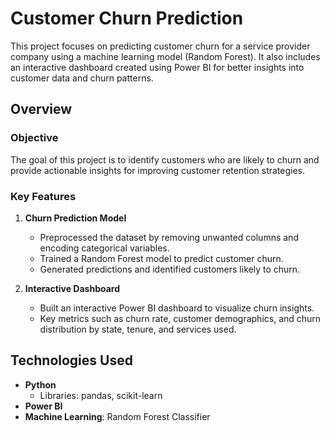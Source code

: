 # Customer Churn Prediction

This project focuses on predicting customer churn for a service provider company using a machine learning model (Random Forest). It also includes an interactive dashboard created using Power BI for better insights into customer data and churn patterns.

##  Overview

### Objective
The goal of this project is to identify customers who are likely to churn and provide actionable insights for improving customer retention strategies.

### Key Features

1. **Churn Prediction Model**
   - Preprocessed the dataset by removing unwanted columns and encoding categorical variables.
   - Trained a Random Forest model to predict customer churn.
   - Generated predictions and identified customers likely to churn.

2. **Interactive Dashboard**
   - Built an interactive Power BI dashboard to visualize churn insights.
   - Key metrics such as churn rate, customer demographics, and churn distribution by state, tenure, and services used.


## Technologies Used

- **Python**
  - Libraries: pandas, scikit-learn
- **Power BI**
- **Machine Learning**: Random Forest Classifier


